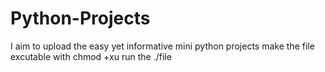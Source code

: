 # Python-Projects
I aim to upload the easy yet informative mini python projects
make the file excutable with chmod +xu
run the ./file
